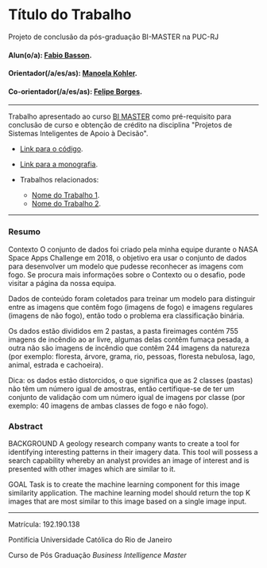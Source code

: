 <!-- antes de enviar a versão final, solicitamos que todos os comentários, colocados para orientação ao aluno, sejam removidos do arquivo -->

# Título do Trabalho

Projeto de conclusão da pós-graduação BI-MASTER na PUC-RJ

#### Alun(o/a): [Fabio Basson](https://github.com/link_do_github).
#### Orientador(/a/es/as): [Manoela Kohler](https://github.com/link_do_github).
#### Co-orientador(/a/es/as): [Felipe Borges](https://github.com/link_do_github). <!-- caso não aplicável, remover esta linha -->

---

Trabalho apresentado ao curso [BI MASTER](https://ica.puc-rio.ai/bi-master) como pré-requisito para conclusão de curso e obtenção de crédito na disciplina "Projetos de Sistemas Inteligentes de Apoio à Decisão".

- [Link para o código](https://github.com/fabiobasson/Bi-Master/blob/main/fire-detection.ipynb). <!-- caso não aplicável, remover esta linha -->

- [Link para a monografia](https://link_da_monografia.com). <!-- caso não aplicável, remover esta linha -->

- Trabalhos relacionados: <!-- caso não aplicável, remover estas linhas -->
    - [Nome do Trabalho 1](https://link_do_trabalho.com).
    - [Nome do Trabalho 2](https://link_do_trabalho.com).

---

### Resumo

<!-- trocar o texto abaixo pelo resumo do trabalho, em português -->

Contexto O conjunto de dados foi criado pela minha equipe durante o NASA Space Apps Challenge em 2018, o objetivo era usar o conjunto de dados para desenvolver um modelo que pudesse reconhecer as imagens com fogo. Se procura mais informações sobre o Contexto ou o desafio, pode visitar a página da nossa equipa.

Dados de conteúdo foram coletados para treinar um modelo para distinguir entre as imagens que contêm fogo (imagens de fogo) e imagens regulares (imagens de não fogo), então todo o problema era classificação binária.

Os dados estão divididos em 2 pastas, a pasta fireimages contém 755 imagens de incêndio ao ar livre, algumas delas contêm fumaça pesada, a outra não são imagens de incêndio que contêm 244 imagens da natureza (por exemplo: floresta, árvore, grama, rio, pessoas, floresta nebulosa, lago, animal, estrada e cachoeira).

Dica: os dados estão distorcidos, o que significa que as 2 classes (pastas) não têm um número igual de amostras, então certifique-se de ter um conjunto de validação com um número igual de imagens por classe (por exemplo: 40 imagens de ambas classes de fogo e não fogo).

### Abstract <!-- Opcional! Caso não aplicável, remover esta seção -->

<!-- trocar o texto abaixo pelo resumo do trabalho, em inglês -->

BACKGROUND
A geology research company wants to create a tool for identifying interesting patterns in their imagery data. This tool
will possess a search capability whereby an analyst provides an image of interest and is presented with other images
which are similar to it.

GOAL
Task is to create the machine learning component for this image similarity application. The machine learning
model should return the top K images that are most similar to this image based on a single image input.


---

Matrícula: 192.190.138

Pontifícia Universidade Católica do Rio de Janeiro

Curso de Pós Graduação *Business Intelligence Master*
